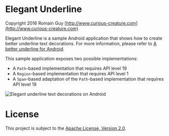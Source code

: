 Elegant Underline
========

Copyright 2016 Romain Guy
[http://www.curious-creature.com](http://www.curious-creature.com)

Elegant Underline is a sample Android application that shows how to create better
underline text decorations. For more information, please refer to
[A better underline for Android](https://medium.com/@romainguy/a-better-underline-for-android-90ba3a2e4fb#.v4xblse45).

This sample application exposes two possible implementations:

* A `Path`-based implementation that requires API level 19
* A `Region`-based implementation that requires API level 1
* A `Span`-based adaptation of the `Path`-based implementation that requires API level 19

![Elegant underline text decorations on Android](art/elegant-underline.png)

License
===================

This project is subject to the [Apache License, Version 2.0](http://apache.org/licenses/LICENSE-2.0.html).
